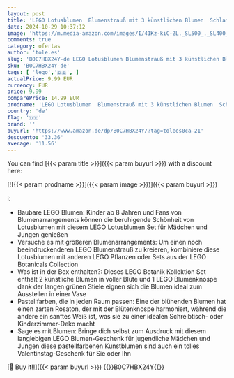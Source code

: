 ```yaml
---
layout: post
title: 'LEGO Lotusblumen  Blumenstrauß mit 3 künstlichen Blumen  Schlafzimmer- oder Schreibtisch-Deko  Mädchen und Jungen  Sie und Ihn  Botanik Kollektion 40647'
date: 2024-10-29 10:37:12
image: 'https://m.media-amazon.com/images/I/41Kz-kiC-ZL._SL500_._SL400_.jpg'
comments: true
category: ofertas
author: 'tole.es'
slug: 'B0C7HBX24Y-de LEGO Lotusblumen Blumenstrauß mit 3 künstlichen Blumen...'
sku: 'B0C7HBX24Y-de'
tags: [ 'lego','🇩🇪', ]
actualPrice: 9.99 EUR
currency: EUR
price: 9.99
comparePrice: 14.99 EUR
prodname: 'LEGO Lotusblumen  Blumenstrauß mit 3 künstlichen Blumen  Schlafzimmer- oder Schreibtisch-Deko  Mädchen und Jungen  Sie und Ihn  Botanik Kollektion 40647'
country: 'de'
flag: '🇩🇪'
brand: ''
buyurl: 'https://www.amazon.de/dp/B0C7HBX24Y/?tag=tolees0ca-21'
descuento: '33.36'
average: '11.56'
---
```


You can find [{{< param title >}}]({{< param buyurl >}}) with a discount here:

[![{{< param prodname >}}]({{< param image >}})]({{< param buyurl >}})

ℹ️:

- Baubare LEGO Blumen: Kinder ab 8 Jahren und Fans von Blumenarrangements können die beruhigende Schönheit von Lotusblumen mit diesem LEGO Lotusblumen Set für Mädchen und Jungen genießen
- Versuche es mit größeren Blumenarrangements: Um einen noch beeindruckenderen LEGO Blumenstrauß zu kreieren, kombiniere diese Lotusblumen mit anderen LEGO Pflanzen oder Sets aus der LEGO Botanicals Collection
- Was ist in der Box enthalten?: Dieses LEGO Botanik Kollektion Set enthält 2 künstliche Blumen in voller Blüte und 1 LEGO Blumenknospe dank der langen grünen Stiele eignen sich die Blumen ideal zum Ausstellen in einer Vase
- Pastellfarben, die in jeden Raum passen: Eine der blühenden Blumen hat einen zarten Rosaton, der mit der Blütenknospe harmoniert, während die andere ein sanftes Weiß ist, was sie zu einer idealen Schreibtisch- oder Kinderzimmer-Deko macht
- Sage es mit Blumen: Bringe dich selbst zum Ausdruck mit diesem langlebigen LEGO Blumen-Geschenk für jugendliche Mädchen und Jungen diese pastellfarbenen Kunstblumen sind auch ein tolles Valentinstag-Geschenk für Sie oder Ihn

[🛒 Buy it!!]({{< param buyurl >}})
{{<world>}}B0C7HBX24Y{{</world>}}
